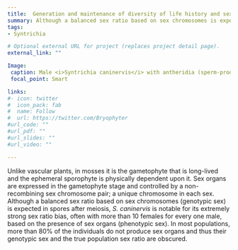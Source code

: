 ```yaml
---
title:  Generation and maintenance of diversity of life history and sexual systems
summary: Although a balanced sex ratio based on sex chromosomes is expected in spores after meiosis, <i>S. caninervis</i> is notable for its extremely strong sex ratio bias and low frequency of sexual reproduction.
tags:
- Syntrichia

# Optional external URL for project (replaces project detail page).
external_link: ""

Image:
 caption: Male <i>Syntrichia caninervis</i> with antheridia (sperm-producing sex organs).  
 focal_point: Smart

links:
#- icon: twitter
#  icon_pack: fab
#  name: Follow
#  url: https://twitter.com/Bryophyter
#url_code: ""
#url_pdf: ""
#url_slides: ""
#url_video: ""

---
```


Unlike vascular plants, in mosses it is the gametophyte that is long-lived and the ephemeral sporophyte is physically dependent upon it. 
Sex organs are expressed in the gametophyte stage and controlled by a non-recombining sex chromosome pair; a unique chromosome in each sex. 
Although a balanced sex ratio based on sex chromosomes (genotypic sex) is expected in spores after meiosis, <i>S. caninervis</i> is notable for its extremely strong sex ratio bias, often with more than 10 females for every one male, based on the presence of sex organs (phenotypic sex). 
In most populations, more than 80% of the individuals do not produce sex organs and thus their genotypic sex and the true population sex ratio are obscured.
